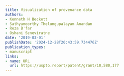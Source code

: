 ```yaml
---
title: Visualization of provenance data
authors:
- Kenneth H Beckett
- Sathyamoorthy Thelungupalayam Anandan
- Reza B'far
- Oshani Seneviratne
date: '2019-03-01'
publishDate: '2024-12-28T20:43:59.734476Z'
publication_types:
- manuscript
links:
- name: URL
  url: https://uspto.report/patent/grant/10,580,177
---
```

